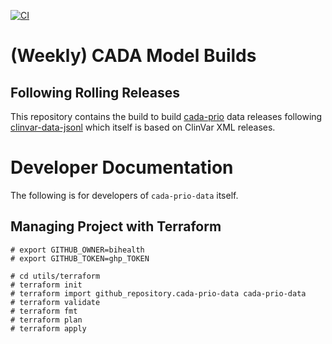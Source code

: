 [![CI](https://github.com/bihealth/cada-prio-data/actions/workflows/main.yml/badge.svg)](https://github.com/bihealth/cada-prio-data/actions/workflows/main.yml)

# (Weekly) CADA Model Builds

## Following Rolling Releases

This repository contains the build to build [cada-prio](https://github.com/bihealth/cada-prio) data releases following [clinvar-data-jsonl](https://github.com/bihealth/clinvar-data-jsonl) which itself is based on ClinVar XML releases.

# Developer Documentation

The following is for developers of `cada-prio-data` itself.

## Managing Project with Terraform

```
# export GITHUB_OWNER=bihealth
# export GITHUB_TOKEN=ghp_TOKEN

# cd utils/terraform
# terraform init
# terraform import github_repository.cada-prio-data cada-prio-data
# terraform validate
# terraform fmt
# terraform plan
# terraform apply
```
